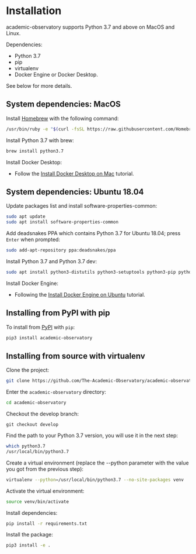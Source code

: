 # Installation
academic-observatory supports Python 3.7 and above on MacOS and Linux.

Dependencies:
* Python 3.7
* pip
* virtualenv
* Docker Engine or Docker Desktop.

See below for more details.

## System dependencies: MacOS
Install [Homebrew](https://brew.sh/) with the following command:

```bash
/usr/bin/ruby -e "$(curl -fsSL https://raw.githubusercontent.com/Homebrew/install/master/install)"
```

Install Python 3.7 with brew:
```bash
brew install python3.7
```

Install Docker Desktop:
* Follow the [Install Docker Desktop on Mac](https://docs.docker.com/docker-for-mac/install/) tutorial.

## System dependencies: Ubuntu 18.04
Update packages list and install software-properties-common:

```bash
sudo apt update
sudo apt install software-properties-common
```

Add deadsnakes PPA which contains Python 3.7 for Ubuntu 18.04; press `Enter` when prompted:
```bash
sudo add-apt-repository ppa:deadsnakes/ppa
```

Install Python 3.7 and Python 3.7 dev:
```bash
sudo apt install python3-distutils python3-setuptools python3-pip python3.7 python3.7-dev
```

Install Docker Engine:
* Following the [Install Docker Engine on Ubuntu](https://docs.docker.com/engine/install/ubuntu/) tutorial.

## Installing from PyPI with pip
To install from [PyPI](https://pypi.org/) with `pip`:
```bash
pip3 install academic-observatory
```

## Installing from source with virtualenv
Clone the project:
```bash
git clone https://github.com/The-Academic-Observatory/academic-observatory
```

Enter the `academic-observatory` directory:
```bash
cd academic-observatory
```

Checkout the develop branch:
```
git checkout develop
```

Find the path to your Python 3.7 version, you will use it in the next step:
```bash
which python3.7
/usr/local/bin/python3.7
```

Create a virtual environment (replace the --python parameter with the value you got from the previous step):
```bash
virtualenv --python=/usr/local/bin/python3.7 --no-site-packages venv
```

Activate the virtual environment:
```bash
source venv/bin/activate
```

Install dependencies:
```bash
pip install -r requirements.txt
```

Install the package:
```bash
pip3 install -e .
```